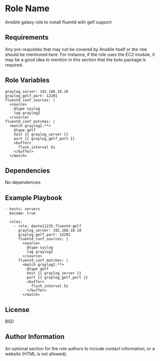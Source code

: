 Role Name
=========

Ansible galaxy role to install fluentd with gelf support

Requirements
------------

Any pre-requisites that may not be covered by Ansible itself or the role should be mentioned here. For instance, if the role uses the EC2 module, it may be a good idea to mention in this section that the boto package is required.

Role Variables
--------------

```
graylog_server: 192.168.10.10
graylog_gelf_port: 12201
fluentd_conf_sources: |
  <source>
    @type syslog
    tag graylog2
  </source>
fluentd_conf_matches: |
  <match graylog2.**>
    @type gelf
    host {{ graylog_server }}
    port {{ graylog_gelf_port }}
    <buffer>
      flush_interval 5s
    </buffer>
  </match>

```
Dependencies
------------

No dependencies

Example Playbook
----------------
```
- hosts: servers
  become: true

  roles:
    - role: dante11235.fluentd-gelf
      graylog_server: 192.168.10.10
      graylog_gelf_port: 12201
      fluentd_conf_sources: |
        <source>
          @type syslog
          tag graylog2
        </source>
      fluentd_conf_matches: |
        <match graylog2.**>
          @type gelf
          host {{ graylog_server }}
          port {{ graylog_gelf_port }}
          <buffer>
            flush_interval 5s
          </buffer>
        </match>
```
License
-------

BSD

Author Information
------------------

An optional section for the role authors to include contact information, or a website (HTML is not allowed).
